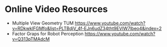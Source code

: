 # Online Video Resources

- Multiple View Geometry TUM https://www.youtube.com/watch?v=RDkwklFGMfo&list=PLTBdjV_4f-EJn6udZ34tht9EVIW7lbeo4&index=2
- Factor Graps for Robot Perception https://www.youtube.com/watch?v=Q313pTMAdcM

